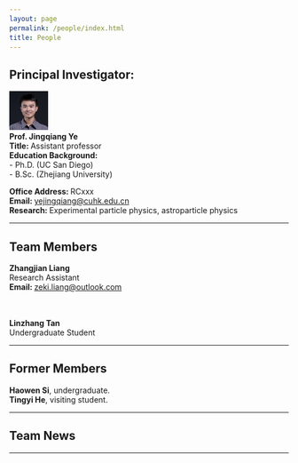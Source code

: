 ```yaml
---
layout: page
permalink: /people/index.html
title: People
---
```


## Principal Investigator:
<img src="https://raw.githubusercontent.com/terteruu/terteruu.github.io/main/images/yejingqiang.jpg"  class="floatpic" width="70" height="70">
<br>
<b>Prof. Jingqiang Ye</b><br>
<b>Title: </b>Assistant professor<br>
<b>Education Background:</b><br>
- Ph.D. (UC San Diego)<br>
- B.Sc. (Zhejiang University)<br>

<b>Office Address: </b>RCxxx<br>
<b>Email: </b>yejingqiang@cuhk.edu.cn<br>
<b>Research: </b>Experimental particle physics, astroparticle physics<br>

---

## Team Members
<b>Zhangjian Liang</b><br>
Research Assistant<br>
<b>Email: </b>zeki.liang@outlook.com<br>
<br>

<br>
<b>Linzhang Tan</b><br>
Undergraduate Student<br>

---

## Former Members
<b>Haowen Si</b>, undergraduate.<br>
<b>Tingyi He</b>, visiting student.<br>

---

## Team News

---



